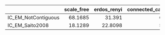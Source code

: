 |                     |   scale_free |   erdos_renyi |   connected_cave_man |   barabasi |
|:--------------------|-------------:|--------------:|---------------------:|-----------:|
| IC_EM_NotContiguous |      68.1685 |       31.391  |              62.3959 |    35.6348 |
| IC_EM_Saito2008     |      18.1289 |       22.8098 |              59.4851 |    26.9557 |